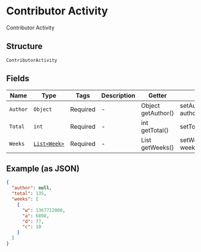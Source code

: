 
# Contributor Activity

Contributor Activity

## Structure

`ContributorActivity`

## Fields

| Name | Type | Tags | Description | Getter | Setter |
|  --- | --- | --- | --- | --- | --- |
| `Author` | `Object` | Required | - | Object getAuthor() | setAuthor(Object author) |
| `Total` | `int` | Required | - | int getTotal() | setTotal(int total) |
| `Weeks` | [`List<Week>`](../../doc/models/week.md) | Required | - | List<Week> getWeeks() | setWeeks(List<Week> weeks) |

## Example (as JSON)

```json
{
  "author": null,
  "total": 135,
  "weeks": [
    {
      "w": 1367712000,
      "a": 6898,
      "d": 77,
      "c": 10
    }
  ]
}
```

